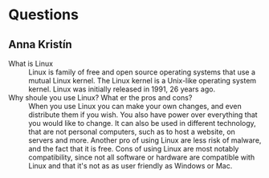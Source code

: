 # Questions
## Anna Kristín

<dl>
   <dt>What is Linux </dt> 
   <dd>Linux is family of free and open source operating systems that use a mutual Linux kernel. The Linux kernel is a Unix-like operating system kernel. Linux was initially released in 1991, 26 years ago. 
   </dd>

   <dt>Why shoule you use Linux? What er the pros and cons?</dt>
   <dd> When you use Linux you can make your own changes, and even distribute them if you wish. You also have power over everything that you would like to change. It can also be used in different technology, that are not personal computers, such as to host a website, on servers and more. 
Another pro of using Linux are less risk of malware, and the fact that it is free. Cons of using Linux are most notably compatibility, since not all software or hardware are compatible with Linux and that it's not as as user friendly as Windows or Mac. 
   </dd>
</dl>
